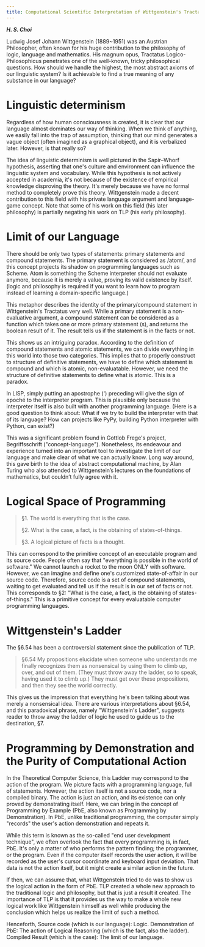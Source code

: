 ```yaml
---
title: Computational Scientific Interpretation of Wittgenstein's Tractatus Logico-Philosophicus and his 'Ladder'
---
```


***H. S. Choi***

Ludwig Josef Johann Wittgenstein (1889~1951) was an Austrian Philosopher, often known for his huge contribution to the philosophy of logic, language and mathematics. His magnum opus, Tractatus Logico-Philosophicus penetrates one of the well-known, tricky philosophical questions. How should we handle the highest, the most abstract axioms of our linguistic system? Is it achievable to find a true meaning of any substance in our language?

# Linguistic determinism

Regardless of how human consciousness is created, it is clear that our language almost dominates our way of thinking. When we think of anything, we easily fall into the trap of assumption, thinking that our mind generates a vague object (often imagined as a graphical object), and it is verbalized later. However, is that really so?

The idea of linguistic determinism is well pictured in the Sapir–Whorf hypothesis, asserting that one's culture and environment can influence the linguistic system and vocabulary. While this hypothesis is not actively accepted in academia, it's not because of the existence of empirical knowledge disproving the theory. It's merely because we have no formal method to completely prove this theory. Wittgenstein made a decent contribution to this field with his private language argument and language-game concept. Note that some of his work on this field (his later philosophy) is partially negating his work on TLP (his early philosophy).

# Limit of our Language

There should be only two types of statements: primary statements and compound statements. The primary statement is considered as /atom/, and this concept projects its shadow on programming languages such as Scheme. Atom is something the Scheme interpreter should not evaluate anymore, because it is merely a value, proving its valid existence by itself. (logic and philosophy is required if you want to learn how to program instead of learning a domain-specific language.)

This metaphor describes the identity of the primary/compound statement in Wittgenstein's Tractatus very well. While a primary statement is a non-evaluative argument, a compound statement can be considered as a function which takes one or more primary statement (s), and returns the boolean result of it. The result tells us if the statement is in the facts or not.

This shows us an intriguing paradox. According to the definition of compound statements and atomic statements, we can divide everything in this world into those two categories. This implies that to properly construct to structure of definitive statements, we have to define which statement is compound and which is atomic, non-evaluatable. However, we need the structure of definitive statements to define what is atomic. This is a paradox.

In LISP, simply putting an apostrophe (') preceding will give the sign of epoché to the interpreter program. This is plausible only because the interpreter itself is also built with another programming language. (Here is a good question to think about: What if we try to build the interpreter with that of its language? How can projects like PyPy, building Python interpreter with Python, can exist?)

This was a significant problem found in Gottlob Frege's project, Begriffsschrift ("concept-language"). Nonetheless, its endeavour and experience turned into an important tool to investigate the limit of our language and make clear of what we can actually know. Long way around, this gave birth to the idea of abstract computational machine, by Alan Turing who also attended to Wittgenstein’s lectures on the foundations of mathematics, but couldn’t fully agree with it.

# Logical Space of Programming

> §1. The world is everything that is the case.
>
> §2. What is the case, a fact, is the obtaining of states-of-things.
>
> §3. A logical picture of facts is a thought.

This can correspond to the primitive concept of an executable program and its source code. People often say that "everything is possible in the world of software." We cannot launch a rocket to the moon ONLY with software. However, we can imagine and define one's customized state-of-affair in our source code. Therefore, source code is a set of compound statements, waiting to get evaluated and tell us if the result is in our set of facts or not. This corresponds to §2: "What is the case, a fact, is the obtaining of states-of-things." This is a primitive concept for every evaluatable computer programming languages.

# Wittgenstein's Ladder

The §6.54 has been a controversial statement since the publication of TLP.

> §6.54 My propositions elucidate when someone who understands me finally recognizes them as nonsensical by using them to climb up, over, and out of them. (They must throw away the ladder, so to speak, having used it to climb up.)
> They must get over these propositions, and then they see the world correctly.

This gives us the impression that everything he's been talking about was merely a nonsensical idea. There are various interpretations about §6.54, and this paradoxical phrase, namely "Wittgenstein's Ladder", suggests reader to throw away the ladder of logic he used to guide us to the destination, §7.

# Programming by Demonstration and the Purity of Computational Action

In the Theoretical Computer Science, this Ladder may correspond to the action of the program. We picture facts with a programming language, full of statements. However, the action itself is not a source code, nor a compiled binary. The action is just an action, and its existence can only proved by demonstrating itself. Here, we can bring in the concept of Programming by Example (PbE, also known as Programming by Demonstration). In PbE, unlike traditional programming, the computer simply "records" the user's action demonstration and repeats it.

While this term is known as the so-called "end user development technique", we often overlook the fact that every programming is, in fact, PbE. It's only a matter of who performs the pattern finding; the programmer, or the program. Even if the computer itself records the user action, it will be recorded as the user's cursor coordinate and keyboard input deviation. That data is not the action itself, but it might create a similar action in the future.

If then, we can assume that, what Wittgenstein tried to do was to show us the logical action in the form of PbE. TLP created a whole new approach to the traditional logic and philosophy, but that is just a result it created. The importance of TLP is that it provides us the way to make a whole new logical work like Wittgenstein himself as well while producing the conclusion which helps us realize the limit of such a method.

Henceforth, Source code (which is our language): Logic. Demonstration of PbE: The action of Logical Reasoning (which is the fact, also the ladder). Compiled Result (which is the case): The limit of our language.

